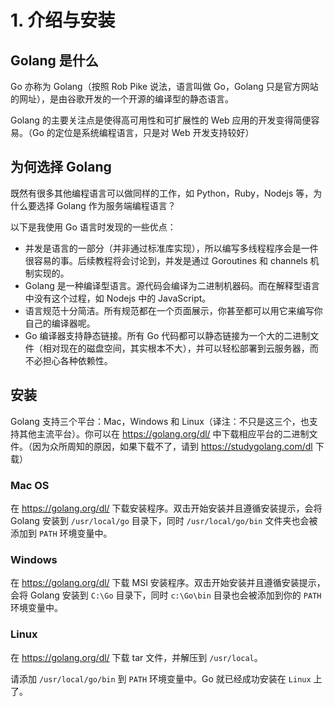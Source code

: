 # 1. 介绍与安装 

## Golang 是什么

Go 亦称为 Golang（按照 Rob Pike 说法，语言叫做 Go，Golang 只是官方网站的网址），是由谷歌开发的一个开源的编译型的静态语言。

Golang 的主要关注点是使得高可用性和可扩展性的 Web 应用的开发变得简便容易。（Go 的定位是系统编程语言，只是对 Web 开发支持较好）

## 为何选择 Golang

既然有很多其他编程语言可以做同样的工作，如 Python，Ruby，Nodejs 等，为什么要选择 Golang 作为服务端编程语言？

以下是我使用 Go 语言时发现的一些优点：

- 并发是语言的一部分（并非通过标准库实现），所以编写多线程程序会是一件很容易的事。后续教程将会讨论到，并发是通过 Goroutines 和 channels 机制实现的。
- Golang 是一种编译型语言。源代码会编译为二进制机器码。而在解释型语言中没有这个过程，如 Nodejs 中的 JavaScript。
- 语言规范十分简洁。所有规范都在一个页面展示，你甚至都可以用它来编写你自己的编译器呢。
- Go 编译器支持静态链接。所有 Go 代码都可以静态链接为一个大的二进制文件（相对现在的磁盘空间，其实根本不大），并可以轻松部署到云服务器，而不必担心各种依赖性。

## 安装

Golang 支持三个平台：Mac，Windows 和 Linux（译注：不只是这三个，也支持其他主流平台）。你可以在 <https://golang.org/dl/> 中下载相应平台的二进制文件。（因为众所周知的原因，如果下载不了，请到 <https://studygolang.com/dl> 下载）

### Mac OS

在 <https://golang.org/dl/> 下载安装程序。双击开始安装并且遵循安装提示，会将 Golang 安装到 `/usr/local/go` 目录下，同时 `/usr/local/go/bin` 文件夹也会被添加到 `PATH` 环境变量中。

### Windows

在 <https://golang.org/dl/> 下载 MSI 安装程序。双击开始安装并且遵循安装提示，会将 Golang 安装到 `C:\Go` 目录下，同时 `c:\Go\bin` 目录也会被添加到你的 `PATH` 环境变量中。

### Linux

在 <https://golang.org/dl/> 下载 tar 文件，并解压到 `/usr/local`。

请添加 `/usr/local/go/bin` 到 `PATH` 环境变量中。Go 就已经成功安装在 `Linux` 上了。